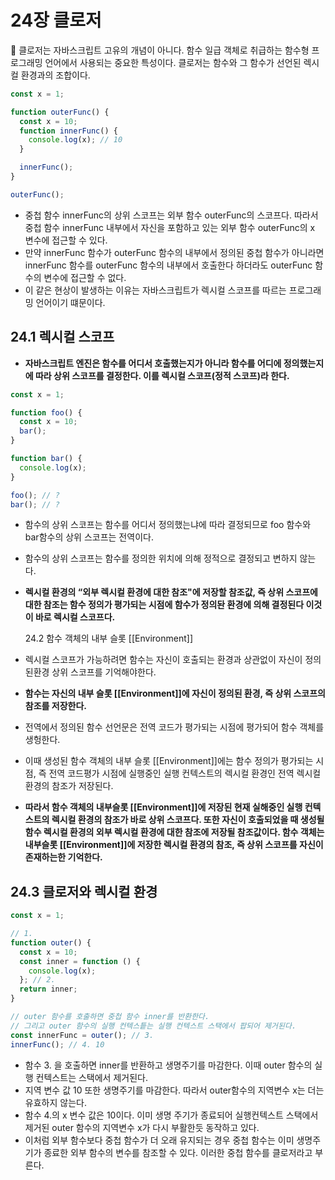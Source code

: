 # 24장 클로저

<aside>
📌 클로저는 자바스크립트 고유의 개념이 아니다. 함수 일급 객체로 취급하는 함수형 프로그래밍 언어에서 사용되는 중요한 특성이다. 클로저는 함수와 그 함수가 선언된 렉시컬 환경과의 조합이다.

</aside>

```jsx
const x = 1;

function outerFunc() {
  const x = 10;
  function innerFunc() {
    console.log(x); // 10
  }

  innerFunc();
}

outerFunc();
```

- 중첩 함수 innerFunc의 상위 스코프는 외부 함수 outerFunc의 스코프다. 따라서 중첩 함수 innerFunc 내부에서 자신을 포함하고 있는 외부 함수 outerFunc의 x 변수에 접근할 수 있다.
- 만약 innerFunc 함수가 outerFunc 함수의 내부에서 정의된 중첩 함수가 아니라면 innerFunc 함수를 outerFunc 함수의 내부에서 호출한다 하더라도 outerFunc 함수의 변수에 접근할 수 없다.
- 이 같은 현상이 발생하는 이유는 자바스크립트가 렉시컬 스코프를 따르는 프로그래밍 언어이기 떄문이다.

## 24.1 렉시컬 스코프

- **자바스크립트 엔진은 함수를 어디서 호출했는지가 아니라 함수를 어디에 정의했는지에 따라 상위 스코프를 결정한다. 이를 렉시컬 스코프(정적 스코프)라 한다.**

```jsx
const x = 1;

function foo() {
  const x = 10;
  bar();
}

function bar() {
  console.log(x);
}

foo(); // ?
bar(); // ?
```

- 함수의 상위 스코프는 함수를 어디서 정의했는냐에 따라 결정되므로 foo 함수와 bar함수의 상위 스코프는 전역이다.
- 함수의 상위 스코프는 함수를 정의한 위치에 의해 정적으로 결정되고 변하지 않는다.
- **렉시컬 환경의 “외부 렉시컬 환경에 대한 참조"에 저장할 참조값, 즉 상위 스코프에 대한 참조는 함수 정의가 평가되는 시점에 함수가 정의돤 환경에 의해 결정된다 이것이 바로 렉시컬 스코프다.**

  24.2 함수 객체의 내부 슬롯 [[Environment]]

- 렉시컬 스코프가 가능하려면 함수는 자신이 호출되는 환경과 상관없이 자신이 정의된환경 상위 스코프를 기억해야한다.
- **함수는 자신의 내부 슬롯 [[Environment]]에 자신이 정의된 환경, 즉 상위 스코프의 참조를 저장한다.**
- 전역에서 정의된 함수 선언문은 전역 코드가 평가되는 시점에 평가되어 함수 객체를 생헝한다.
- 이때 생성된 함수 객체의 내부 슬롯 [[Environment]]에는 함수 정의가 평가되는 시점, 즉 전역 코드평가 시점에 실행중인 실행 컨텍스트의 렉시컬 환경인 전역 렉시컬 환경의 참조가 저장된다.
- **따라서 함수 객체의 내부슬롯 [[Environment]]에 저장된 현재 실해중인 실행 컨텍스트의 렉시컬 환경의 참조가 바로 상위 스코프다. 또한 자신이 호출되었을 때 생성될 함수 렉시컬 환경의 외부 렉시컬 환경에 대한 참조에 저장될 참조값이다. 함수 객체는 내부슬롯 [[Environment]]에 저장한 렉시컬 환경의 참조, 즉 상위 스코프를 자신이 존재하는한 기억한다.**

## 24.3 클로저와 렉시컬 환경

```jsx
const x = 1;

// 1.
function outer() {
  const x = 10;
  const inner = function () {
    console.log(x);
  }; // 2.
  return inner;
}

// outer 함수를 호출하면 중첩 함수 inner를 반환한다.
// 그리고 outer 함수의 실행 컨텍스틑는 실행 컨텍스트 스택에서 팝되어 제거된다.
const innerFunc = outer(); // 3.
innerFunc(); // 4. 10
```

- 함수 3. 을 호출하면 inner를 반환하고 생명주기를 마감한다. 이때 outer 함수의 실행 컨텍스트는 스택에서 제거된다.
- 지역 변수 값 10 또한 생명주기를 마감한다. 따라서 outer함수의 지역변수 x는 더는 유효하지 않는다.
- 함수 4.의 x 변수 값은 10이다. 이미 생명 주기가 종료되어 실행컨텍스트 스택에서 제거된 outer 함수의 지역변수 x가 다시 부활한듯 동작하고 있다.
- 이처럼 외부 함수보다 중첩 함수가 더 오래 유지되는 경우 중첩 함수는 이미 생명주기가 종료한 외부 함수의 변수를 참조할 수 있다. 이러한 중첩 함수를 클로저라고 부른다.
